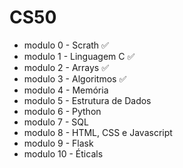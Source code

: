 # CS50
- modulo 0 - Scrath ✅
- modulo 1 - Linguagem C ✅
- modulo 2 - Arrays ✅
- modulo 3 - Algoritmos ✅
- modulo 4 - Memória
- modulo 5 - Estrutura de Dados
- modulo 6 - Python
- modulo 7 - SQL
- modulo 8 - HTML, CSS e Javascript
- modulo 9 - Flask
- modulo 10 - Éticals

